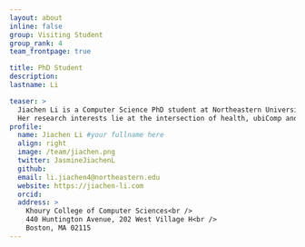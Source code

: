 ```yaml
---
layout: about
inline: false
group: Visiting Student
group_rank: 4
team_frontpage: true

title: PhD Student
description: 
lastname: Li

teaser: >
  Jiachen Li is a Computer Science PhD student at Northeastern University, advised by Prof. Beth Mynatt and Prof. Varun Mishra. 
  Her research interests lie at the intersection of health, ubiComp and AI using HCI methods, with a focus on the older adult population.
profile:
  name: Jiachen Li #your fullname here
  align: right
  image: /team/jiachen.png
  twitter: JasmineJiachenL
  github:
  email: li.jiachen4@northeastern.edu
  website: https://jiachen-li.com
  orcid:
  address: >
    Khoury College of Computer Sciences<br />
    440 Huntington Avenue, 202 West Village H<br />
    Boston, MA 02115
---
```

